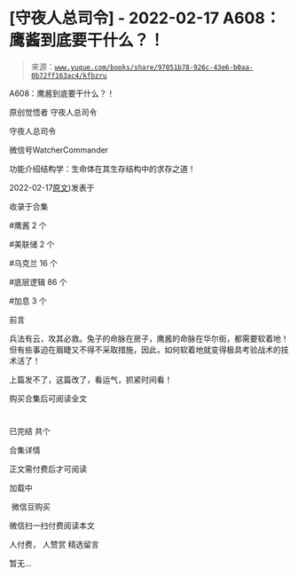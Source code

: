 # [守夜人总司令] - 2022-02-17 A608：鹰酱到底要干什么？！

> 来源：[`www.yuque.com/books/share/97051b78-926c-43e6-b0aa-0b72ff163ac4/kfbzru`](https://www.yuque.com/books/share/97051b78-926c-43e6-b0aa-0b72ff163ac4/kfbzru)



A608：鹰酱到底要干什么？！ 

原创觉悟者 守夜人总司令 

守夜人总司令 

微信号WatcherCommander 

功能介绍结构学：生命体在其生存结构中的求存之道！ 

2022-02-17[原文](https://mp.weixin.qq.com/s?__biz=MzAxNDk1NjI2Mw==&mid=2247487921&idx=1&sn=926fce56b2c5e3254a86e76db23f3889&chksm=9b8a3239acfdbb2ff9b21b311f3433485f77c1122f920b2a3e3e2df4c7f2cefbbb3caa144e74#rd))发表于 

收录于合集 

#鹰酱 2 个 

#美联储 2 个 

#乌克兰 16 个 

#底层逻辑 86 个 

#加息 3 个 

前言 

兵法有云，攻其必救。兔子的命脉在房子，鹰酱的命脉在华尔街，都需要软着地！但有些事迫在眉睫又不得不采取措施，因此，如何软着地就变得极具考验战术的技术活了！ 

上篇发不了，这篇改了，看运气，抓紧时间看！ 

购买合集后可阅读全文 

# 

已完结 共个 

合集详情 

正文需付费后才可阅读 

加载中 

 微信豆购买 

微信扫一扫付费阅读本文 

人付费， 人赞赏 <ne-h3 id="tDWp1" data-lake-id="tDWp1"><ne-heading-ext><ne-heading-anchor></ne-heading-anchor><ne-heading-fold></ne-heading-fold></ne-heading-ext><ne-heading-content>精选留言</ne-heading-content></ne-h3> 

暂无...